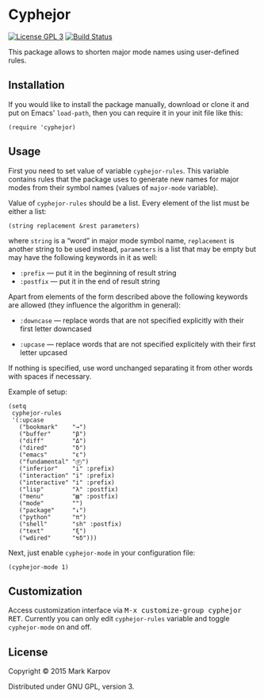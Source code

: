 # Cyphejor

[![License GPL 3](https://img.shields.io/badge/license-GPL_3-green.svg)](http://www.gnu.org/licenses/gpl-3.0.txt)
[![Build Status](https://travis-ci.org/mrkkrp/cyphejor.svg?branch=master)](https://travis-ci.org/mrkkrp/cyphejor)

This package allows to shorten major mode names using user-defined rules.

## Installation

If you would like to install the package manually, download or clone it and
put on Emacs' `load-path`, then you can require it in your init file like
this:

```emacs-lisp
(require 'cyphejor)
```

## Usage

First you need to set value of variable `cyphejor-rules`. This variable
contains rules that the package uses to generate new names for major modes
from their symbol names (values of `major-mode` variable).

Value of `cyphejor-rules` should be a list. Every element of the list must
be either a list:

```emacs-lisp
(string replacement &rest parameters)
```

where `string` is a “word” in major mode symbol name, `replacement` is
another string to be used instead, `parameters` is a list that may be empty
but may have the following keywords in it as well:

* `:prefix` — put it in the beginning of result string
* `:postfix` — put it in the end of result string

Apart from elements of the form described above the following keywords are
allowed (they influence the algorithm in general):

* `:downcase` — replace words that are not specified explicitly
  with their first letter downcased

* `:upcase` — replace words that are not specified explicitely with their
  first letter upcased

If nothing is specified, use word unchanged separating it from other words
with spaces if necessary.

Example of setup:

```emacs-lisp
(setq
 cyphejor-rules
 '(:upcase
   ("bookmark"    "→")
   ("buffer"      "β")
   ("diff"        "Δ")
   ("dired"       "δ")
   ("emacs"       "ε")
   ("fundamental" "Ⓕ")
   ("inferior"    "i" :prefix)
   ("interaction" "i" :prefix)
   ("interactive" "i" :prefix)
   ("lisp"        "λ" :postfix)
   ("menu"        "▤" :postfix)
   ("mode"        "")
   ("package"     "↓")
   ("python"      "π")
   ("shell"       "sh" :postfix)
   ("text"        "ξ")
   ("wdired"      "↯δ")))
```

Next, just enable `cyphejor-mode` in your configuration file:

```emacs-lisp
(cyphejor-mode 1)
```

## Customization

Access customization interface via <kbd>M-x customize-group cyphejor
RET</kbd>. Currently you can only edit `cyphejor-rules` variable and toggle
`cyphejor-mode` on and off.

## License

Copyright © 2015 Mark Karpov

Distributed under GNU GPL, version 3.
